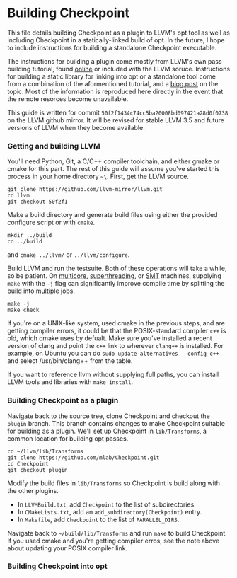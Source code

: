 # Building Checkpoint #

This file details building Checkpoint as a plugin to LLVM's opt tool as well as
including Checkpoint in a statically-linked build of opt. In the future, I hope
to include instructions for building a standalone Checkpoint executable.

The instructions for building a plugin come mostly from LLVM's own pass building
tutorial, found [online](http://llvm.org/docs/WritingAnLLVMPass.html) or
included with the LLVM soruce. Instructions for building a static library for
linking into opt or a standalone tool come from a combination of the
aformentioned tutorial, and a [blog post](http://tinyurl.com/7akkcbc) on the
topic. Most of the information is reproduced here directly in the event that the
remote resorces become unavailable.

This guide is written for commit `50f2f1434c74cc5ba20008bd097421a28d0f0738` on
the LLVM github mirror. It will be revised for stable LLVM 3.5 and future
versions of LLVM when they become available.

### Getting and building LLVM ###

You'll need Python, Git, a C/C++ compiler toolchain, and either gmake or cmake
for this part. The rest of this guide will assume you've started this process in
your home directory `~\`. First, get the LLVM source.
```
git clone https://github.com/llvm-mirror/llvm.git
cd llvm
git checkout 50f2f1
```
Make a build directory and generate build files using either the provided
configure script or with `cmake`.
```
mkdir ../build
cd ../build
```
and `cmake ../llvm/` or `../llvm/configure`.

Build LLVM and run the testsuite. Both of these operations will take a while, so
be patient. On [multicore](https://en.wikipedia.org/wiki/Multicore_processor),
[superthreading](https://en.wikipedia.org/wiki/Super-threading), or
[SMT](http://en.wikipedia.org/wiki/Simultaneous_multithreading) machines,
supplying `make` with the `-j` flag can significantly improve compile time by
splitting the build into multiple jobs.
```
make -j
make check
```

If you're on a UNIX-like system, used cmake in the previous steps, and are
getting compiler errors, it could be that the POSIX-standard compiler `c++` is
old, which cmake uses by defualt. Make sure you've installed a recent version of
clang and point the `c++` link to wherever `clang++` is installed. For example,
on Ubuntu you can do `sudo update-alternatives --config c++` and select
/usr/bin/clang++ from the table.

If you want to reference llvm without supplying full paths, you can install
LLVM tools and libraries with `make install`.

### Building Checkpoint as a plugin ###

Navigate back to the source tree, clone Checkpoint and checkout the `plugin`
branch. This branch contains changes to make Checkpoint suitable for building as
a plugin. We'll set up Checkpoint in `lib/Transforms`, a common location for
building opt passes.
```
cd ~/llvm/lib/Transforms
git clone https://github.com/mlab/Checkpoint.git
cd Checkpoint
git checkout plugin
```
Modify the build files in `lib/Transforms` so Checkpoint is build along with
the other plugins.
* In `LLVMBuild.txt`, add `Checkpoint` to the list of subdirectories.
* In `CMakeLists.txt`, add an `add_subdirectory(Checkpoint)` entry.
* In `Makefile`, add `Checkpoint` to the list of `PARALLEL_DIRS`.

Navigate back to `~/build/lib/Transforms` and run `make` to build Checkpoint. If
you used cmake and you're getting compiler erros, see the note above about
updating your POSIX compiler link.

### Building Checkpoint into opt ###
